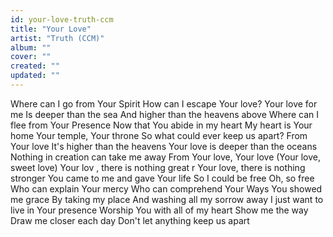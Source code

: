```yaml
---
id: your-love-truth-ccm
title: "Your Love"
artist: "Truth (CCM)"
album: ""
cover: ""
created: ""
updated: ""
---
```


Where can I go from Your Spirit
How can I escape Your love?
Your love for me
Is deeper than the sea
And higher than the heavens above
Where can I flee from Your Presence
Now that You abide in my heart
My heart is Your home
Your temple, Your throne
So what could ever keep us apart?
From Your love
It's higher than the heavens
Your love is deeper than the oceans
Nothing in creation can take me away
From Your love, Your love
(Your love, sweet love)
Your lov , there is nothing great r
Your love, there is nothing stronger
You came to me and gave Your life
So I could be free
Oh, so free
Who can explain Your mercy
Who can comprehend Your Ways
You showed me grace
By taking my place
And washing all my sorrow away
I just want to live in Your presence
Worship You with all of my heart
Show me the way
Draw me closer each day
Don't let anything keep us apart